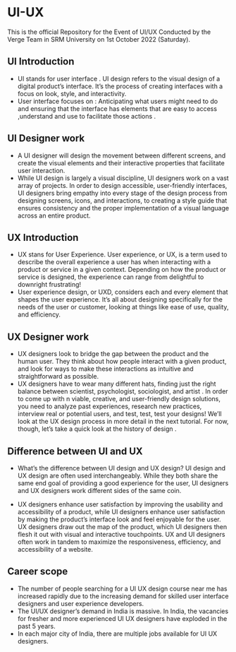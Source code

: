 # UI-UX
  This is the official Repository for the Event of UI/UX Conducted by the Verge Team in SRM University on 1st October 2022 (Saturday).
## UI Introduction
- UI stands for user interface . UI design refers to the visual design of a digital product’s interface. It’s the process of creating interfaces with a focus on look,     style, and interactivity. 
- User interface focuses on : Anticipating what users might need to do and ensuring that the interface has elements that are easy to access ,understand and use   to     facilitate those actions .
## UI Designer work
- A UI designer will design the movement between different screens, and create the visual elements and their interactive properties that facilitate user interaction. 
- While UI design is largely a visual discipline, UI designers work on a vast array of projects. In order to design accessible, user-friendly interfaces, UI designers     bring empathy into every stage of the design process from designing screens, icons, and interactions, to creating a style guide that ensures consistency and the proper   implementation of a visual language across an entire product.
## UX Introduction
- UX stans for User Experience. User experience, or UX, is a term used to describe the overall experience a user has when interacting with a product or service in a       given context. Depending on how the product or service is designed, the experience can range from delightful to downright frustrating! 
- User experience design, or UXD, considers each and every element that shapes the user experience. It’s all about designing specifically for the needs of the user or     customer, looking at things like ease of use, quality, and efficiency.
## UX Designer work 
-  UX designers look to bridge the gap between the product and the human user. They think about how people interact with a given product, and look for ways to make these    interactions as intuitive and straightforward as possible.
-  UX designers have to wear many different hats, finding just the right balance between scientist, psychologist, sociologist, and artist . In order to come up with n      viable, creative, and user-friendly design solutions, you need to analyze past experiences, research new practices, interview real or potential users, and test, test,    test your designs! We’ll look at the UX design process in more detail in the next tutorial. For now, though, let’s take a quick look at the history of design .
## Difference between UI and UX
- What’s the difference between UI design and UX design? 
  UI design and UX  design are often used interchangeably. While they both share the same end goal of providing a good experience for the user, UI designers and UX         designers work different sides of the same coin. 

- UX designers enhance user satisfaction by improving the usability and accessibility of a product, while UI designers enhance user satisfaction by making the product’s   interface look and feel enjoyable for the user. UX designers draw out the map of the product, which UI designers then flesh it out with visual and interactive           touchpoints. UX and UI designers often work in tandem to maximize the responsiveness, efficiency, and accessibility of a website.

## Career scope
- The number of people searching for a UI UX design course near me has increased rapidly due to the increasing demand for skilled user interface designers and user       experience developers.
- The UI/UX designer’s demand in India is massive. In India, the vacancies for fresher and more experienced UI UX designers have exploded in the past 5 years.
-  In each major city of India, there are multiple jobs available for UI UX designers.
